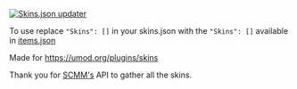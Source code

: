 [![Skins.json updater](https://github.com/yesBad/rust-skins-updater/actions/workflows/action.yml/badge.svg)](https://github.com/yesBad/rust-skins-updater/actions/workflows/action.yml)

To use replace `"Skins": []` in your skins.json with the `"Skins": []` available in [items.json](/items.json)


Made for https://umod.org/plugins/skins

Thank you for [SCMM's](https://rust.scmm.app/) API to gather all the skins.
